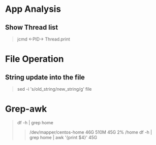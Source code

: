 # App Analysis
## Show Thread list
> jcmd <-PID-> Thread.print

# File Operation
## String update into the file
> sed -i 's/old_string/new_string/g' file

# Grep-awk
> df -h | grep home
> > /dev/mapper/centos-home   46G  510M   45G   2% /home
> df -h | grep home | awk '{print $4}'
> > 45G
